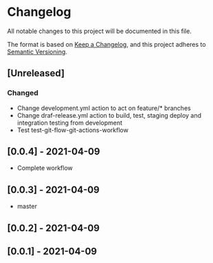 # Changelog

All notable changes to this project will be documented in this file.

The format is based on [Keep a Changelog](https://keepachangelog.com/en/1.0.0/),
and this project adheres to [Semantic Versioning](https://semver.org/spec/v2.0.0.html).

## [Unreleased]

### Changed

- Change development.yml action to act on feature/* branches
- Change draf-release.yml action to build, test, staging deploy and integration testing from development
- Test test-git-flow-git-actions-workflow

## [0.0.4] - 2021-04-09

-   Complete workflow
## [0.0.3] - 2021-04-09

- master

## [0.0.2] - 2021-04-09

## [0.0.1] - 2021-04-09